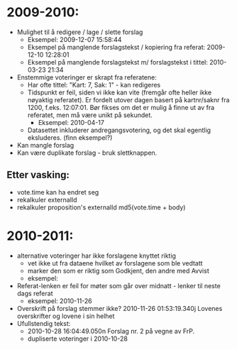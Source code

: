 2009-2010:
==========

- Mulighet til å redigere / lage / slette forslag
  - Eksempel: 2009-12-07 15:58:44
  - Eksempel på manglende forslagstekst / kopiering fra referat: 2009-12-10 12:28:01
  - Eksempel på manglende forslagstekst m/ forslagstekst i tittel: 2010-03-23 21:34
- Enstemmige voteringer er skrapt fra referatene:
  * Har ofte tittel: "Kart: 7, Sak: 1" - kan redigeres
  * Tidspunkt er feil, siden vi ikke kan vite (fremgår ofte heller ikke nøyaktig referatet). Er fordelt utover dagen basert på kartnr/saknr fra 1200, f.eks. 12:07:01. Bør fikses om det er mulig å finne ut av fra referatet, men må være unikt på sekundet.
    * Eksempel: 2010-04-17
   * Datasettet inkluderer andregangsvotering, og det skal egentlig eksluderes. (finn eksempel?)
- Kan mangle forslag
- Kan være duplikate forslag - bruk slettknappen.

Etter vasking:
--------------

- vote.time kan ha endret seg
- rekalkuler externalId
- rekalkuler proposition's externalId md5(vote.time + body)


2010-2011:
==========

* alternative voteringer har ikke forslagene knyttet riktig
  * vet ikke ut fra dataene hvilket av forslagene som ble vedtatt
  * marker den som er riktig som Godkjent, den andre med Avvist
  * eksempel:
* Referat-lenken er feil for møter som går over midnatt - lenker til neste dags referat
  * eksempel: 2010-11-26
* Overskrift på forslag stemmer ikke? 2010-11-26 01:53:19.340j Lovenes overskrifter og lovene i sin helhet
* Ufullstendig tekst:
  * 2010-10-28 16:04:49.050n Forslag nr. 2 på vegne av FrP.
  * dupliserte voteringer i 2010-10-28